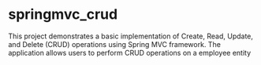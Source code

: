 # springmvc_crud
This project demonstrates a basic implementation of Create, Read, Update, and Delete (CRUD) operations using Spring MVC framework. The application allows users to perform CRUD operations on a employee entity
